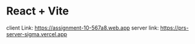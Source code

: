 # React + Vite

client Link: https://assignment-10-567a8.web.app
server link: https://prs-server-sigma.vercel.app